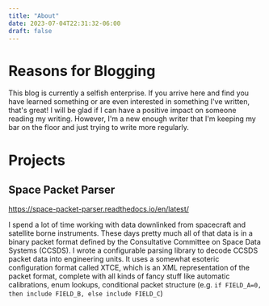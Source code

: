 ```yaml
---
title: "About"
date: 2023-07-04T22:31:32-06:00
draft: false
---
```


# Reasons for Blogging

This blog is currently a selfish enterprise. If you arrive here and find you have learned something 
or are even interested in something I've written, that's great! I will be glad if I can have a positive impact 
on someone reading my writing. However, I'm a new enough writer that I'm keeping my bar on the floor and 
just trying to write more regularly. 

# Projects

## Space Packet Parser

https://space-packet-parser.readthedocs.io/en/latest/

I spend a lot of time working with data downlinked from spacecraft and satellite borne instruments. 
These days pretty much all of that data is in a binary packet format defined by the Consultative 
Committee on Space Data Systems (CCSDS). I wrote a configurable parsing library to decode CCSDS packet 
data into engineering units. It uses a somewhat esoteric configuration format called XTCE, which is an 
XML representation of the packet format, complete with all kinds of fancy stuff like automatic 
calibrations, enum lookups, conditional packet structure (e.g. 
`if FIELD_A=0, then include FIELD_B, else include FIELD_C`)
